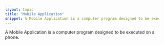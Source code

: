 ```yaml
---
layout: topic
title: "Mobile Application"
snippet: A Mobile Application is a computer program designed to be executed on a phone.
---
```


A Mobile Application is a computer program designed to be executed on a phone.